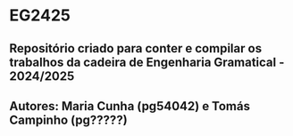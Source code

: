 # EG2425
Repositório criado para conter e compilar os trabalhos da cadeira de Engenharia Gramatical - 2024/2025
---
Autores: Maria Cunha (pg54042) e Tomás Campinho (pg?????)
---
